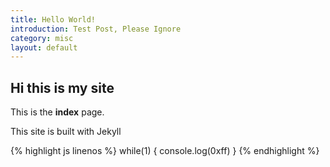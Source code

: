 ```yaml
---
title: Hello World!
introduction: Test Post, Please Ignore
category: misc
layout: default
---
```


## Hi this is my site

This is the **index** page.

This site is built with Jekyll

{% highlight js linenos %}
while(1) {
  console.log(0xff)
}
{% endhighlight %}
